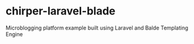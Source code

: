 # chirper-laravel-blade
Microblogging platform example built using Laravel and Balde Templating Engine 

